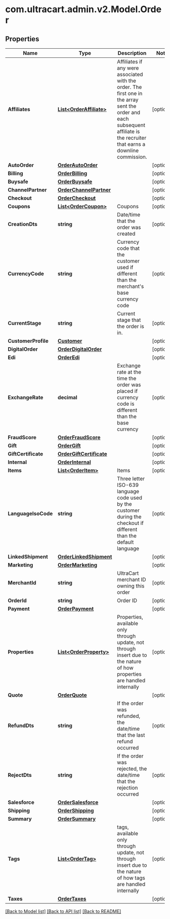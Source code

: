 
# com.ultracart.admin.v2.Model.Order

## Properties

Name | Type | Description | Notes
------------ | ------------- | ------------- | -------------
**Affiliates** | [**List&lt;OrderAffiliate&gt;**](OrderAffiliate.md) | Affiliates if any were associated with the order.  The first one in the array sent the order and each subsequent affiliate is the recruiter that earns a downline commission. | [optional] 
**AutoOrder** | [**OrderAutoOrder**](OrderAutoOrder.md) |  | [optional] 
**Billing** | [**OrderBilling**](OrderBilling.md) |  | [optional] 
**Buysafe** | [**OrderBuysafe**](OrderBuysafe.md) |  | [optional] 
**ChannelPartner** | [**OrderChannelPartner**](OrderChannelPartner.md) |  | [optional] 
**Checkout** | [**OrderCheckout**](OrderCheckout.md) |  | [optional] 
**Coupons** | [**List&lt;OrderCoupon&gt;**](OrderCoupon.md) | Coupons | [optional] 
**CreationDts** | **string** | Date/time that the order was created | [optional] 
**CurrencyCode** | **string** | Currency code that the customer used if different than the merchant&#39;s base currency code | [optional] 
**CurrentStage** | **string** | Current stage that the order is in. | [optional] 
**CustomerProfile** | [**Customer**](Customer.md) |  | [optional] 
**DigitalOrder** | [**OrderDigitalOrder**](OrderDigitalOrder.md) |  | [optional] 
**Edi** | [**OrderEdi**](OrderEdi.md) |  | [optional] 
**ExchangeRate** | **decimal** | Exchange rate at the time the order was placed if currency code is different than the base currency | [optional] 
**FraudScore** | [**OrderFraudScore**](OrderFraudScore.md) |  | [optional] 
**Gift** | [**OrderGift**](OrderGift.md) |  | [optional] 
**GiftCertificate** | [**OrderGiftCertificate**](OrderGiftCertificate.md) |  | [optional] 
**Internal** | [**OrderInternal**](OrderInternal.md) |  | [optional] 
**Items** | [**List&lt;OrderItem&gt;**](OrderItem.md) | Items | [optional] 
**LanguageIsoCode** | **string** | Three letter ISO-639 language code used by the customer during the checkout if different than the default language | [optional] 
**LinkedShipment** | [**OrderLinkedShipment**](OrderLinkedShipment.md) |  | [optional] 
**Marketing** | [**OrderMarketing**](OrderMarketing.md) |  | [optional] 
**MerchantId** | **string** | UltraCart merchant ID owning this order | [optional] 
**OrderId** | **string** | Order ID | [optional] 
**Payment** | [**OrderPayment**](OrderPayment.md) |  | [optional] 
**Properties** | [**List&lt;OrderProperty&gt;**](OrderProperty.md) | Properties, available only through update, not through insert due to the nature of how properties are handled internally | [optional] 
**Quote** | [**OrderQuote**](OrderQuote.md) |  | [optional] 
**RefundDts** | **string** | If the order was refunded, the date/time that the last refund occurred | [optional] 
**RejectDts** | **string** | If the order was rejected, the date/time that the rejection occurred | [optional] 
**Salesforce** | [**OrderSalesforce**](OrderSalesforce.md) |  | [optional] 
**Shipping** | [**OrderShipping**](OrderShipping.md) |  | [optional] 
**Summary** | [**OrderSummary**](OrderSummary.md) |  | [optional] 
**Tags** | [**List&lt;OrderTag&gt;**](OrderTag.md) | tags, available only through update, not through insert due to the nature of how tags are handled internally | [optional] 
**Taxes** | [**OrderTaxes**](OrderTaxes.md) |  | [optional] 

[[Back to Model list]](../README.md#documentation-for-models)
[[Back to API list]](../README.md#documentation-for-api-endpoints)
[[Back to README]](../README.md)

